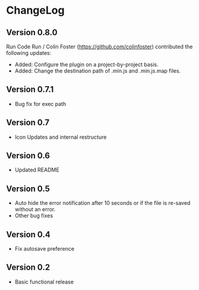 # ChangeLog

## Version 0.8.0
Run Code Run / Colin Foster (https://github.com/colinfoster) contributed the following updates:
- Added: Configure the plugin on a project-by-project basis.
- Added: Change the destination path of .min.js and .min.js.map files.

## Version 0.7.1
- Bug fix for exec path

## Version 0.7
- Icon Updates and internal restructure

## Version 0.6
- Updated README

## Version 0.5
- Auto hide the error notification after 10 seconds or if the file is re-saved without an error.
- Other bug fixes

## Version 0.4
- Fix autosave preference

## Version 0.2

- Basic functional release
